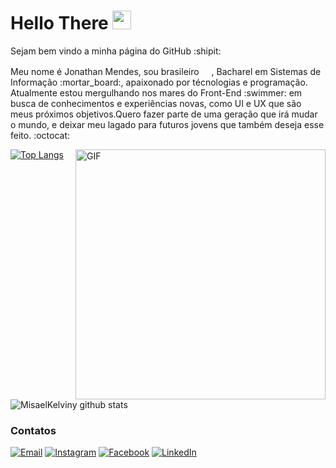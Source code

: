 <h1>Hello There <img src="https://media.giphy.com/media/LLxBwsLTLCrNsrKRgw/giphy.gif" width="30"></h1>

<p>Sejam bem vindo a minha página do GitHub :shipit: <p>

<p>Meu nome é Jonathan Mendes, sou brasileiro <img src="https://user-images.githubusercontent.com/47995046/91626906-6efbab80-e989-11ea-99ec-88424cd8b2db.png" width="16"/>, Bacharel em Sistemas de Informação :mortar_board:, apaixonado por técnologias e programação. Atualmente estou mergulhando nos mares do Front-End :swimmer: em busca de conhecimentos e experiências novas, como UI e UX que são meus próximos objetivos.Quero fazer parte de uma geração que irá mudar o mundo, e deixar meu lagado para futuros jovens que também deseja esse feito. :octocat:</p>

<img align="right" height="400" alt="GIF" src="https://media.giphy.com/media/Cmr1OMJ2FN0B2/giphy.gif" />

[![Top Langs](https://github-readme-stats.vercel.app/api/top-langs/?username=Jonathan-Mendes&layout=compact)](https://github.com/Jonathan-Mendes/github-readme-stats)
![MisaelKelviny github stats](https://github-readme-stats.vercel.app/api?username=Jonathan-Mendes&bg_color=30,343a40,010101&show_icons=true&title_color=orange&text_color=orange)

<h3>Contatos</h3>
<p>
  <a href="mailto:jonathangmendes.jgm@gmail.com"><img alt="Email" src="https://img.shields.io/badge/email-%2312100E.svg?&style=for-the- badge&logo=gmail&logoColor=orange" /></a>
  <a href="https://www.instagram.com/jonathan_mendes96/"><img alt="Instagram" src="https://img.shields.io/badge/Instagram-%2312100E.svg?&style=for-the-badge&logo=instagram&logoColor=orange" /></a>
  <a href="https://www.facebook.com/jonathan.mendes.5492216"><img alt="Facebook" src="https://img.shields.io/badge/facebook-%2312100E.svg?&style=for-the-badge&logo=facebook&logoColor=orange" /></a> 
  <a href="https://www.linkedin.com/in/jonathan-mendes-192406143/"><img alt="LinkedIn" src="https://img.shields.io/badge/linkedin-%2312100E.svg?&style=for-the-badge&logo=linkedin&logoColor=orange" /></a>
</p>
